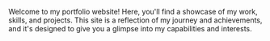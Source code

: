 Welcome to my portfolio website! Here, you'll find a showcase of my work, skills, and projects. This site is a reflection of my journey and achievements, and it's designed to give you a glimpse into my capabilities and interests.